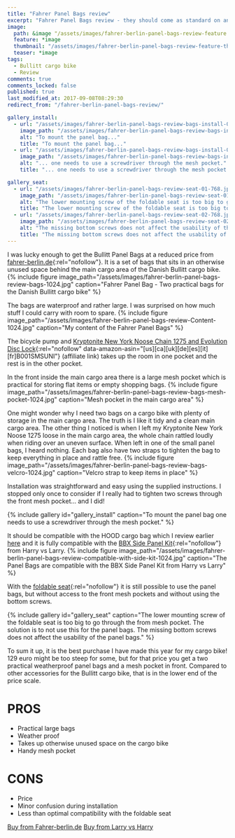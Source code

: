 ```yaml
---
title: "Fahrer Panel Bags review"
excerpt: "Fahrer Panel Bags review - they should come as standard on any Bullitt cargo bike!"
image:
  path: &image "/assets/images/fahrer-berlin-panel-bags-review-feature.jpg"
  feature: *image
  thumbnail: "/assets/images/fahrer-berlin-panel-bags-review-feature-th.jpg"
  teaser: *image
tags:
  - Bullitt cargo bike
  - Review
comments: true
comments_locked: false
published: true
last_modified_at: 2017-09-08T08:29:30
redirect_from: "/fahrer-berlin-panel-bags-review/"

gallery_install:
  - url: "/assets/images/fahrer-berlin-panel-bags-review-bags-install-01-768.jpg"
    image_path: "/assets/images/fahrer-berlin-panel-bags-review-bags-install-01-768.jpg"
    alt: "To mount the panel bag..."
    title: "To mount the panel bag..."
  - url: "/assets/images/fahrer-berlin-panel-bags-review-bags-install-02-768.jpg"
    image_path: "/assets/images/fahrer-berlin-panel-bags-review-bags-install-02-768.jpg"
    alt: "... one needs to use a screwdriver through the mesh pocket."
    title: "... one needs to use a screwdriver through the mesh pocket."

gallery_seat:
  - url: "/assets/images/fahrer-berlin-panel-bags-review-seat-01-768.jpg"
    image_path: "/assets/images/fahrer-berlin-panel-bags-review-seat-01-768.jpg"
    alt: "The lower mounting screw of the foldable seat is too big to go through the from mesh pocket. The solution is to not use this for the panel bags."
    title: "The lower mounting screw of the foldable seat is too big to go through the from mesh pocket. The solution is to not use this for the panel bags."
  - url: "/assets/images/fahrer-berlin-panel-bags-review-seat-02-768.jpg"
    image_path: "/assets/images/fahrer-berlin-panel-bags-review-seat-02-768.jpg"
    alt: "The missing bottom screws does not affect the usability of the panel bags."
    title: "The missing bottom screws does not affect the usability of the panel bags."
---
```

I was lucky enough to get the Bullitt Panel Bags at a reduced price from [fahrer-berlin.de](http://www.fahrer-berlin.de){:rel="nofollow"}. It is a set of bags that sits in an otherwise unused space behind the main cargo area of the Danish Bullitt cargo bike.
{% include figure
  image_path="/assets/images/fahrer-berlin-panel-bags-review-bags-1024.jpg"
  caption="Fahrer Panel Bag - Two practical bags for the Danish Bullitt cargo bike"
%}

The bags are waterproof and rather large. I was surprised on how much stuff I could carry with room to spare.
{% include figure
  image_path="/assets/images/fahrer-berlin-panel-bags-review-Content-1024.jpg"
  caption="My content of the Fahrer Panel Bags"
%}

The bicycle pump and [Kryptonite New York Noose Chain 1275 and Evolution Disc Lock](https://www.amazon.com/dp/B001SMSUNI/?tag=oddoneout0a-20){:rel="nofollow" data-amazon-asin="[us][ca][uk][de][es][it][fr]B001SMSUNI"} (affiliate link) takes up the room in one pocket and the rest is in the other pocket.

In the front inside the main cargo area there is a large mesh pocket which is practical for storing flat items or empty shopping bags.
{% include figure
  image_path="/assets/images/fahrer-berlin-panel-bags-review-bags-mesh-pocket-1024.jpg"
  caption="Mesh pocket in the main cargo area"
%}


One might wonder why I need two bags on a cargo bike with plenty of storage in the main cargo area. The truth is I like it tidy and a clean main cargo area. The other thing I noticed is when I left my Kryptonite New York Noose 1275 loose in the main cargo area, the whole chain rattled loudly when riding over an uneven surface.  When left in one of the small panel bags, I heard nothing. Each bag also have two straps to tighten the bag to keep everything in place and rattle free.
{% include figure
  image_path="/assets/images/fahrer-berlin-panel-bags-review-bags-velcro-1024.jpg"
  caption="Velcro strap to keep items in place"
%}

Installation was straightforward and easy using the supplied instructions. I stopped only once to consider if I really had to tighten two screws through the front mesh pocket... and I did!

{% include gallery
  id="gallery_install"
  caption="To mount the panel bag one needs to use a screwdriver through the mesh pocket."
%}

It should be compatible with the HOOD cargo bag which I review earlier [here](/reviews/bullitt-hood-001-review/) and it is fully compatible with the [BBX Side Panel Kit](http://shop.larryvsharry.com/shop/accessories/bbx-side-panel-kit-race-green.html){:rel="nofollow"} from Harry vs Larry.
{% include figure
  image_path="/assets/images/fahrer-berlin-panel-bags-review-compatible-with-side-kit-1024.jpg"
  caption="The Panel Bags are compatible with the BBX Side Panel Kit from Harry vs Larry"
%}

With the [foldable seat](http://shop.larryvsharry.com/shop/accessories/childseat.html){:rel="nofollow"} it is still possible to use the panel bags, but without access to the front mesh pockets and without using the bottom screws.

{% include gallery
  id="gallery_seat"
  caption="The lower mounting screw of the foldable seat is too big to go through the from mesh pocket. The solution is to not use this for the panel bags. The missing bottom screws does not affect the usability of the panel bags."
%}

To sum it up, it is the best purchase I have made this year for my cargo bike! 129 euro might be too steep for some, but for that price you get a two practical weatherproof panel bags and a mesh pocket in front. Compared to other accessories for the Bullitt cargo bike, that is in the lower end of the price scale.

# PROS
* Practical large bags
* Weather proof
* Takes up otherwise unused space on the cargo bike
* Handy mesh pocket

# CONS
* Price
* Minor confusion during installation
* Less than optimal compatibility with the foldable seat

<div markdown="0" class="btn--group">
  <a href="https://www.fahrer-berlin.de/en/bullit/panel-bags/panel-bags/a-208/" class="btn" rel="nofollow">Buy from Fahrer-berlin.de</a>
  <a href="http://shop.larryvsharry.com/shop/accessories/fahrer-panel-bags.html" class="btn" rel="nofollow">Buy from Larry vs Harry</a>
</div>
